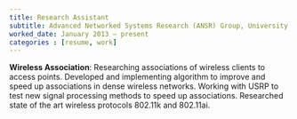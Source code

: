 ```yaml
---
title: Research Assistant
subtitle: Advanced Networked Systems Research (ANSR) Group, University of Utah
worked_date: January 2013 – present
categories : [resume, work]
---
```

**Wireless Association**: Researching associations of wireless clients to access points. Developed and implementing algorithm to improve and speed up associations in dense wireless networks. Working with USRP to test new signal processing methods to speed up associations. Researched state of the art wireless protocols 802.11k and 802.11ai.
